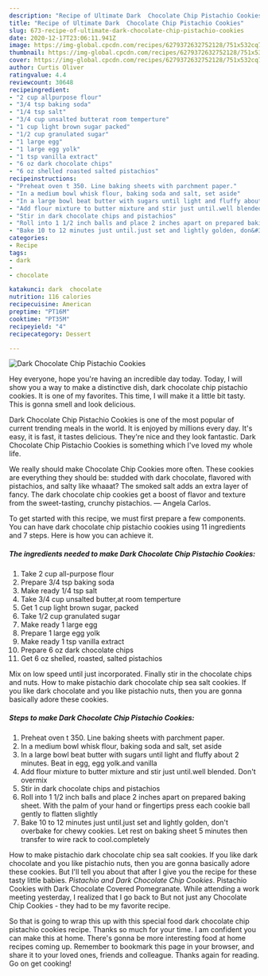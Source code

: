```yaml
---
description: "Recipe of Ultimate Dark  Chocolate Chip Pistachio Cookies"
title: "Recipe of Ultimate Dark  Chocolate Chip Pistachio Cookies"
slug: 673-recipe-of-ultimate-dark-chocolate-chip-pistachio-cookies
date: 2020-12-17T23:06:11.941Z
image: https://img-global.cpcdn.com/recipes/6279372632752128/751x532cq70/dark-chocolate-chip-pistachio-cookies-recipe-main-photo.jpg
thumbnail: https://img-global.cpcdn.com/recipes/6279372632752128/751x532cq70/dark-chocolate-chip-pistachio-cookies-recipe-main-photo.jpg
cover: https://img-global.cpcdn.com/recipes/6279372632752128/751x532cq70/dark-chocolate-chip-pistachio-cookies-recipe-main-photo.jpg
author: Curtis Oliver
ratingvalue: 4.4
reviewcount: 30648
recipeingredient:
- "2 cup allpurpose flour"
- "3/4 tsp baking soda"
- "1/4 tsp salt"
- "3/4 cup unsalted butterat room temperture"
- "1 cup light brown sugar packed"
- "1/2 cup granulated sugar"
- "1 large egg"
- "1 large egg yolk"
- "1 tsp vanilla extract"
- "6 oz dark chocolate chips"
- "6 oz shelled roasted salted pistachios"
recipeinstructions:
- "Preheat oven t 350. Line baking sheets with parchment paper."
- "In a medium bowl whisk flour, baking soda and salt, set aside"
- "In a large bowl beat butter with sugars until light and fluffy about 2 minutes. Beat in egg, egg yolk.and vanilla"
- "Add flour mixture to butter mixture and stir just until.well blended. Don&#39;t overmix"
- "Stir in dark chocolate chips and pistachios"
- "Roll into 1 1/2 inch balls and place 2 inches apart on prepared baking sheet. With the palm of your hand or fingertips press each cookie ball gently to flatten slightly"
- "Bake 10 to 12 minutes just until.just set and lightly golden, don&#39;t overbake for chewy cookies. Let rest on baking sheet 5  minutes then transfer to wire rack to cool.completely"
categories:
- Recipe
tags:
- dark
- 
- chocolate

katakunci: dark  chocolate 
nutrition: 116 calories
recipecuisine: American
preptime: "PT16M"
cooktime: "PT35M"
recipeyield: "4"
recipecategory: Dessert

---
```



![Dark  Chocolate Chip Pistachio Cookies](https://img-global.cpcdn.com/recipes/6279372632752128/751x532cq70/dark-chocolate-chip-pistachio-cookies-recipe-main-photo.jpg)

Hey everyone, hope you're having an incredible day today. Today, I will show you a way to make a distinctive dish, dark  chocolate chip pistachio cookies. It is one of my favorites. This time, I will make it a little bit tasty. This is gonna smell and look delicious.

Dark  Chocolate Chip Pistachio Cookies is one of the most popular of current trending meals in the world. It is enjoyed by millions every day. It's easy, it is fast, it tastes delicious. They're nice and they look fantastic. Dark  Chocolate Chip Pistachio Cookies is something which I've loved my whole life.

We really should make Chocolate Chip Cookies more often. These cookies are everything they should be: studded with dark chocolate, flavored with pistachios, and salty like whaaat? The smoked salt adds an extra layer of fancy. The dark chocolate chip cookies get a boost of flavor and texture from the sweet-tasting, crunchy pistachios. — Angela Carlos.


To get started with this recipe, we must first prepare a few components. You can have dark  chocolate chip pistachio cookies using 11 ingredients and 7 steps. Here is how you can achieve it.

<!--inarticleads1-->

##### The ingredients needed to make Dark  Chocolate Chip Pistachio Cookies:

1. Take 2 cup all-purpose flour
1. Prepare 3/4 tsp baking soda
1. Make ready 1/4 tsp salt
1. Take 3/4 cup unsalted butter,at room temperture
1. Get 1 cup light brown sugar, packed
1. Take 1/2 cup granulated sugar
1. Make ready 1 large egg
1. Prepare 1 large egg yolk
1. Make ready 1 tsp vanilla extract
1. Prepare 6 oz dark chocolate chips
1. Get 6 oz shelled, roasted, salted pistachios


Mix on low speed until just incorporated. Finally stir in the chocolate chips and nuts. How to make pistachio dark chocolate chip sea salt cookies. If you like dark chocolate and you like pistachio nuts, then you are gonna basically adore these cookies. 

<!--inarticleads2-->

##### Steps to make Dark  Chocolate Chip Pistachio Cookies:

1. Preheat oven t 350. Line baking sheets with parchment paper.
1. In a medium bowl whisk flour, baking soda and salt, set aside
1. In a large bowl beat butter with sugars until light and fluffy about 2 minutes. Beat in egg, egg yolk.and vanilla
1. Add flour mixture to butter mixture and stir just until.well blended. Don&#39;t overmix
1. Stir in dark chocolate chips and pistachios
1. Roll into 1 1/2 inch balls and place 2 inches apart on prepared baking sheet. With the palm of your hand or fingertips press each cookie ball gently to flatten slightly
1. Bake 10 to 12 minutes just until.just set and lightly golden, don&#39;t overbake for chewy cookies. Let rest on baking sheet 5  minutes then transfer to wire rack to cool.completely


How to make pistachio dark chocolate chip sea salt cookies. If you like dark chocolate and you like pistachio nuts, then you are gonna basically adore these cookies. But I&#39;ll tell you about that after I give you the recipe for these tasty little babies. *Pistachio and Dark Chocolate Chip Cookies*. Pistachio Cookies with Dark Chocolate Covered Pomegranate. While attending a work meeting yesterday, I realized that I go back to But not just any Chocolate Chip Cookies - they had to be my favorite recipe. 

So that is going to wrap this up with this special food dark  chocolate chip pistachio cookies recipe. Thanks so much for your time. I am confident you can make this at home. There's gonna be more interesting food at home recipes coming up. Remember to bookmark this page in your browser, and share it to your loved ones, friends and colleague. Thanks again for reading. Go on get cooking!

